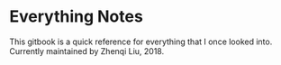 # Everything Notes

This gitbook is a quick reference for everything that I once looked into. Currently maintained by Zhenqi Liu, 2018.
